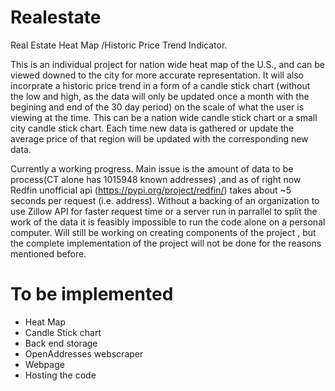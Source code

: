 # Realestate
Real Estate Heat Map /Historic Price Trend Indicator.

This is an individual project for nation wide heat map of the U.S., and can be viewed downed to the city for more accurate representation.
It will also incorprate a historic price trend in a form of a candle stick chart (without the low and high, as the data will only be updated 
once a month with the begining and end of the 30 day period) on the scale of what the user is viewing at the time. This can be a nation wide
candle stick chart or a small city candle stick chart. Each time new data is gathered or update the average price of that region will be updated
with the corresponding new data.

Currently a working progress. Main issue is the amount of data to be process(CT alone has 1015948 known addresses)
,and as of right now Redfin unofficial api (https://pypi.org/project/redfin/) takes about ~5 seconds per request (i.e. address).
Without a backing of an organization to use Zillow API for faster request time or a server run in parrallel to split the work of
the data it is feasibly impossible to run the code alone on a personal computer. Will still be working on creating components of the project
, but the complete implementation of the project will not be done for the reasons mentioned before.

# To be implemented
* Heat Map
* Candle Stick chart
* Back end storage
* OpenAddresses webscraper
* Webpage
* Hosting the code


